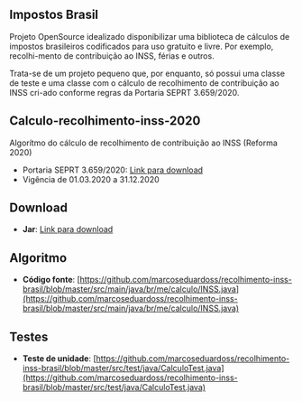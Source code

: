 ## Impostos Brasil

Projeto OpenSource idealizado disponibilizar uma biblioteca de cálculos de impostos brasileiros codificados para uso gratuito e livre. Por exemplo, recolhi-mento de contribuição ao INSS, férias e outros.

Trata-se de um projeto pequeno que, por enquanto, só possui uma classe de teste e uma classe com o cálculo de recolhimento de contribuição ao INSS cri-ado conforme regras da Portaria SEPRT 3.659/2020.

## Calculo-recolhimento-inss-2020
Algorítmo do cálculo de recolhimento de contribuição ao INSS (Reforma 2020) 
 - Portaria SEPRT 3.659/2020: [Link para download](http://www.in.gov.br/en/web/dou/-/portaria-n-3.659-de-10-de-fevereiro-de-2020-242573505)
 - Vigência de 01.03.2020 a 31.12.2020


## Download
- **Jar**: [Link para download](https://github.com/marcoseduardoss/recolhimento-inss-brasil/raw/master/build/recolhimento-inss-brasil-1.0.0.jar)

## Algoritmo
- **Código fonte**: [https://github.com/marcoseduardoss/recolhimento-inss-brasil/blob/master/src/main/java/br/me/calculo/INSS.java](https://github.com/marcoseduardoss/recolhimento-inss-brasil/blob/master/src/main/java/br/me/calculo/INSS.java)

## Testes
- **Teste de unidade**: [https://github.com/marcoseduardoss/recolhimento-inss-brasil/blob/master/src/test/java/CalculoTest.java](https://github.com/marcoseduardoss/recolhimento-inss-brasil/blob/master/src/test/java/CalculoTest.java)
